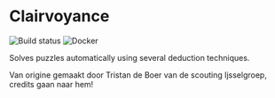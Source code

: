 # Clairvoyance
![Build status](https://github.com/ScoutingIJsselgroep/Clairvoyance/actions/workflows/master.yml/badge.svg) ![Docker](https://img.shields.io/docker/pulls/tristandb/clairvoyance.svg)

Solves puzzles automatically using several deduction techniques.

Van origine gemaakt door Tristan de Boer van de scouting Ijsselgroep, credits gaan naar hem!
